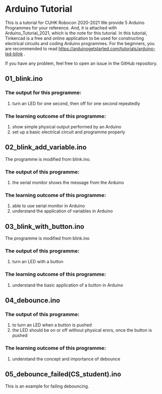 # Arduino Tutorial
This is a tutorial for CUHK Robocon 2020-2021
We provide 5 Arduino Programmes for your reference.
And, it is attached with Arduino_Tutorial_2021, which is the note for this tutorial.
In this tutorial, Tinkercad is a free and online application to be used for constructing electrical circuits and coding Arduino programmes. For the beginners, you are recommended to read https://arduinogetstarted.com/tutorials/arduino-led-blink .

If you have any problem, feel free to open an issue in the GitHub repository.

## 01_blink.ino
### The output for this programme:
1. turn an LED for one second, then off for one second repeatedly
### The learning outcome of this programme:
1. show simple physical output performed by an Arduino 
2. set up a basic electrical circuit and programme properly

## 02_blink_add_variable.ino
The programme is modified from blink.ino.
### The output of this programme:
1. the serial monitor shows the message from the Arduino
### The learning outcome of this programme:
1. able to use serial monitor in Arduino
2. understand the application of variables in Arduino

## 03_blink_with_button.ino
The programme is modified from blink.ino
### The output of this programme:
1. turn an LED with a button
### The learning outcome of this programme:
1. understand the basic application of a button in Arduino

## 04_debounce.ino
### The output of this programme:
1. to turn an LED when a button is pushed
2. the LED should be on or off without physical erors, once the button    is pushed
### The learning outcome of this programme:
1. understand the concept and importance of debounce

## 05_debounce_failed(CS_student).ino
This is an example for failing debouncing.
